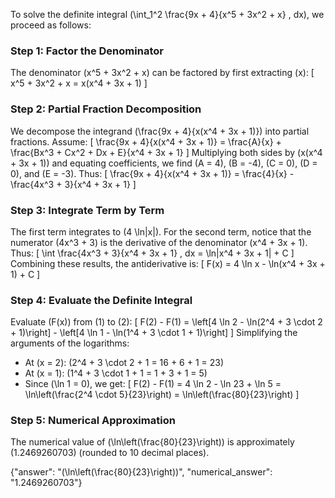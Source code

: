 

To solve the definite integral \(\int_1^2 \frac{9x + 4}{x^5 + 3x^2 + x} \, dx\), we proceed as follows:

### Step 1: Factor the Denominator
The denominator \(x^5 + 3x^2 + x\) can be factored by first extracting \(x\):
\[
x^5 + 3x^2 + x = x(x^4 + 3x + 1)
\]

### Step 2: Partial Fraction Decomposition
We decompose the integrand \(\frac{9x + 4}{x(x^4 + 3x + 1)}\) into partial fractions. Assume:
\[
\frac{9x + 4}{x(x^4 + 3x + 1)} = \frac{A}{x} + \frac{Bx^3 + Cx^2 + Dx + E}{x^4 + 3x + 1}
\]
Multiplying both sides by \(x(x^4 + 3x + 1)\) and equating coefficients, we find \(A = 4\), \(B = -4\), \(C = 0\), \(D = 0\), and \(E = -3\). Thus:
\[
\frac{9x + 4}{x(x^4 + 3x + 1)} = \frac{4}{x} - \frac{4x^3 + 3}{x^4 + 3x + 1}
\]

### Step 3: Integrate Term by Term
The first term integrates to \(4 \ln|x|\). For the second term, notice that the numerator \(4x^3 + 3\) is the derivative of the denominator \(x^4 + 3x + 1\). Thus:
\[
\int \frac{4x^3 + 3}{x^4 + 3x + 1} \, dx = \ln|x^4 + 3x + 1| + C
\]
Combining these results, the antiderivative is:
\[
F(x) = 4 \ln x - \ln(x^4 + 3x + 1) + C
\]

### Step 4: Evaluate the Definite Integral
Evaluate \(F(x)\) from \(1\) to \(2\):
\[
F(2) - F(1) = \left[4 \ln 2 - \ln(2^4 + 3 \cdot 2 + 1)\right] - \left[4 \ln 1 - \ln(1^4 + 3 \cdot 1 + 1)\right]
\]
Simplifying the arguments of the logarithms:
- At \(x = 2\): \(2^4 + 3 \cdot 2 + 1 = 16 + 6 + 1 = 23\)
- At \(x = 1\): \(1^4 + 3 \cdot 1 + 1 = 1 + 3 + 1 = 5\)
- Since \(\ln 1 = 0\), we get:
\[
F(2) - F(1) = 4 \ln 2 - \ln 23 + \ln 5 = \ln\left(\frac{2^4 \cdot 5}{23}\right) = \ln\left(\frac{80}{23}\right)
\]

### Step 5: Numerical Approximation
The numerical value of \(\ln\left(\frac{80}{23}\right)\) is approximately \(1.2469260703\) (rounded to 10 decimal places).

{"answer": "\(\ln\left(\frac{80}{23}\right)\)", "numerical_answer": "1.2469260703"}